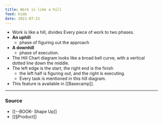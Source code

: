 ```yaml
---
title: Work is like a hill
feed: hide
date: 2021-07-21
---
```


- Work is like a hill, divides Every piece of work to two phases.
-  **An uphill** 
	- phase of figuring out the approach  
- **A downhill** 
	- phase of execution. 
- The Hill Chart diagram looks like a broad bell curve, with a vertical dotted line down the middle. 
- The left edge is the start, the right end is the finish 
	- the left half is figuring out, and the right is executing.
	- Every task is mentioned in this hill diagram. 
- This feature is available in [[Basecamp]].

--- 

### Source
- [[--BOOK- Shape Up]]
- [[§Product]]